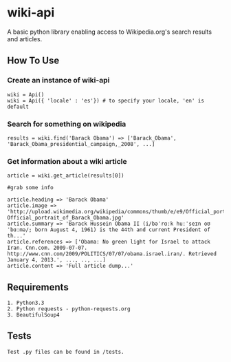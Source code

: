 # wiki-api

A basic python library enabling access to Wikipedia.org's search results and articles.

## How To Use

### Create an instance of wiki-api

    wiki = Api()
    wiki = Api({ 'locale' : 'es'}) # to specify your locale, 'en' is default

### Search for something on wikipedia

    results = wiki.find('Barack Obama') => ['Barack_Obama', 'Barack_Obama_presidential_campaign,_2008', ...]

### Get information about a wiki article

    article = wiki.get_article(results[0])

    #grab some info

    article.heading => 'Barack Obama' 
    article.image => 'http://upload.wikimedia.org/wikipedia/commons/thumb/e/e9/Official_portrait_of_Barack_Obama.jpg/220px-Official_portrait_of_Barack_Obama.jpg'
    article.summary => 'Barack Hussein Obama II (i/bəˈrɑːk huːˈseɪn oʊˈbɑːmə/; born August 4, 1961) is the 44th and current President of th...'
    article.references => ['Obama: No green light for Israel to attack Iran. Cnn.com. 2009-07-07. http://www.cnn.com/2009/POLITICS/07/07/obama.israel.iran/. Retrieved January 4, 2013.', ..., .., ...]
    article.content => 'Full article dump...'


## Requirements

    1. Python3.3
    2. Python requests - python-requests.org
    3. BeautifulSoup4

## Tests

    Test .py files can be found in /tests.


